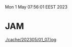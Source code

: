Mon  1 May 07:56:01 EEST 2023
# JAM
<a href='./cache/202305/01_07.log'>./cache/202305/01_07.log</a>
